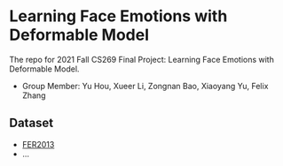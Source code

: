 # Learning Face Emotions with Deformable Model

The repo for 2021 Fall CS269 Final Project: Learning Face Emotions with Deformable Model. 
- Group Member:
Yu Hou, Xueer Li, Zongnan Bao, Xiaoyang Yu, Felix Zhang

## Dataset
- [FER2013](https://www.kaggle.com/c/challenges-in-representation-learning-facial-expression-recognition-challenge/data)
- ...